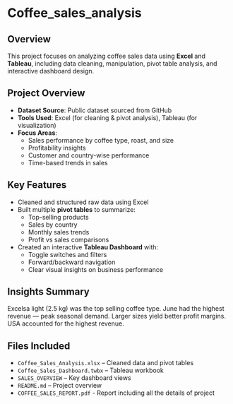 # Coffee_sales_analysis
## Overview
This project focuses on analyzing coffee sales data using **Excel** and **Tableau**, including data cleaning, manipulation, pivot table analysis, and interactive dashboard design.

##  Project Overview

- **Dataset Source**: Public dataset sourced from GitHub 
- **Tools Used**: Excel (for cleaning & pivot analysis), Tableau (for visualization)
- **Focus Areas**:
  - Sales performance by coffee type, roast, and size
  - Profitability insights
  - Customer and country-wise performance
  - Time-based trends in sales

## Key Features

- Cleaned and structured raw data using Excel
- Built multiple **pivot tables** to summarize:
  - Top-selling products
  - Sales by country
  - Monthly sales trends
  - Profit vs sales comparisons
- Created an interactive **Tableau Dashboard** with:
  - Toggle switches and filters
  - Forward/backward navigation
  - Clear visual insights on business performance

##  Insights Summary
Excelsa light (2.5 kg) was the top selling coffee type.
June had the highest revenue — peak seasonal demand.
Larger sizes yield better profit margins.
USA accounted for the highest revenue.

##  Files Included

- `Coffee_Sales_Analysis.xlsx` – Cleaned data and pivot tables
- `Coffee_Sales_Dashboard.twbx` – Tableau workbook
- `SALES_OVERVIEW` – Key dashboard views
- `README.md` – Project overview
- `COFFEE_SALES_REPORT.pdf` - Report including all the details of project
  

